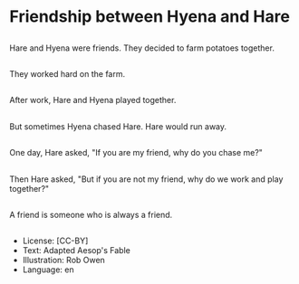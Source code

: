 # Friendship between Hyena and Hare

##
Hare and Hyena
were friends.
They decided
to farm potatoes
together.

##
They worked hard
on the farm.

##
After work,
Hare and Hyena
played together.

##
But sometimes
Hyena chased Hare.
Hare would
run away.

##
One day,
Hare asked,
"If you are my friend,
why do you chase me?"

##
Then Hare asked,
"But if you are
not my friend,
why do we work
and play together?"

##
A friend is someone
who is always a friend.

##
* License: [CC-BY]
* Text: Adapted Aesop's Fable
* Illustration: Rob Owen
* Language: en
